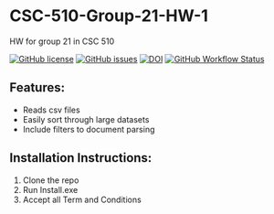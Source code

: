 # CSC-510-Group-21-HW-1
HW for group 21 in CSC 510

[![GitHub license](https://img.shields.io/github/license/landog893/CSC-510-Group-21-HW-1?style=plastic)](https://github.com/landog893/CSC-510-Group-21-HW-1/blob/main/LICENSE.md)
[![GitHub issues](https://img.shields.io/github/issues/landog893/CSC-510-Group-21-HW-1?style=plastic)](https://github.com/landog893/CSC-510-Group-21-HW-1/issues)
[![DOI](https://zenodo.org/badge/528489840.svg)](https://zenodo.org/badge/latestdoi/528489840)
[![GitHub Workflow Status](https://img.shields.io/github/workflow/status/landog893/CSC-510-Group-21-HW-1/Build%20Workflow?style=plastic)](https://github.com/landog893/CSC-510-Group-21-HW-1/actions/workflows/main.yml)

## Features:

- Reads csv files
- Easily sort through large datasets
- Include filters to document parsing

## Installation Instructions:

1. Clone the repo
2. Run Install.exe
3. Accept all Term and Conditions
